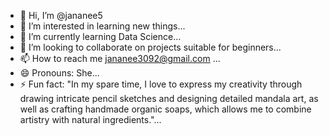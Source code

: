 - 👋 Hi, I’m @jananee5
- 👀 I’m interested in learning new things...
- 🌱 I’m currently learning Data Science...
- 💞️ I’m looking to collaborate on projects suitable for beginners...
- 📫 How to reach me jananee3092@gmail.com ...
- 😄 Pronouns: She...
- ⚡ Fun fact: "In my spare time, I love to express my creativity through drawing intricate pencil sketches and designing detailed mandala art, as well as crafting handmade organic soaps, which allows me to combine artistry with natural ingredients."...

<!---
jananee5/jananee5 is a ✨ special ✨ repository because its `README.md` (this file) appears on your GitHub profile.
You can click the Preview link to take a look at your changes.
--->

